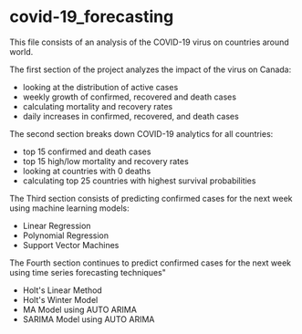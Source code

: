 # covid-19_forecasting

This file consists of an analysis of the COVID-19 virus on countries around world. 

The first section of the project analyzes the impact of the virus on Canada: 
- looking at the distribution of active cases
- weekly growth of confirmed, recovered and death cases
- calculating mortality and recovery rates 
- daily increases in confirmed, recovered, and death cases


The second section breaks down COVID-19 analytics for all countries:
- top 15 confirmed and death cases
- top 15 high/low mortality and recovery rates 
- looking at countries with 0 deaths
- calculating top 25 countries with highest survival probabilities 

The Third section consists of predicting confirmed cases for the next week using machine learning models:
- Linear Regression 
- Polynomial Regression 
- Support Vector Machines

The Fourth section continues to predict confirmed cases for the next week using time series forecasting techniques"
- Holt's Linear Method
- Holt's Winter Model
- MA Model using AUTO ARIMA 
- SARIMA Model using AUTO ARIMA
